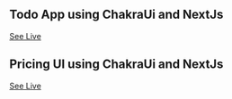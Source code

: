 ## Todo App using ChakraUi and NextJs
[See Live](https://todo-app-sajid-munawar.vercel.app/)  

## Pricing UI using ChakraUi and NextJs
[See Live](https://pricing-ui-kohl.vercel.app/)